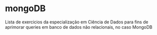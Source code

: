 # mongoDB
Lista de exercicios da especialização em Ciência de Dados para fins de aprimorar queries em banco de dados não relacionais, no caso MongoDB
